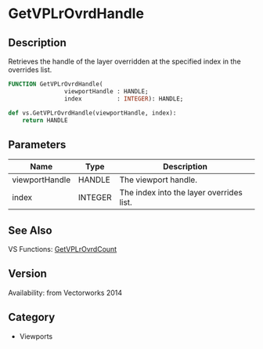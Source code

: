 # GetVPLrOvrdHandle

## Description
Retrieves the handle of the layer overridden at the specified index in the overrides list.

```pascal
FUNCTION GetVPLrOvrdHandle(
				viewportHandle : HANDLE;
				index          : INTEGER): HANDLE;
```

```python
def vs.GetVPLrOvrdHandle(viewportHandle, index):
    return HANDLE
```

## Parameters
|Name|Type|Description|
|---|---|---|
|viewportHandle|HANDLE|The viewport handle.|
|index|INTEGER|The index into the layer overrides list.|

## See Also
VS Functions:
[GetVPLrOvrdCount](GetVPLrOvrdCount.md)

## Version
Availability: from Vectorworks 2014

## Category
* Viewports

